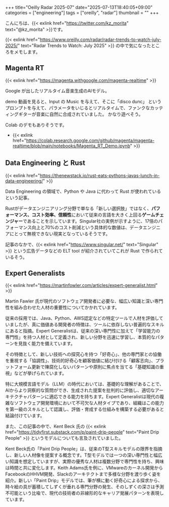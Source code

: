 +++
title="Oeilly Radar 2025-07"
date="2025-07-13T18:40:05+09:00"
categories = ["engineering"]
tags = ["oreilly", "radar"]
thumbnail = ""
+++

こんにちは、{{< exlink href="https://twitter.com/kz_morita" text="@kz_morita" >}}です。

{{< exlink href="https://www.oreilly.com/radar/radar-trends-to-watch-july-2025/" text="Radar Trends to Watch: July 2025" >}} の中で気になったところをメモします。


## Magenta RT

{{< exlink href="https://magenta.withgoogle.com/magenta-realtime" >}}

Google が出したリアルタイム音楽生成のAIモデル。

demo 動画を見ると、Input の Music を与えて、そこに「disco dunc」 というプロンプトを与えて、パラメータをいじるとリアルタイムで、ファンクなカッティングギターが音楽に自然に合成されていました。
かなり遊べそう。

Colab のデモもありそうです。

- {{< exlink href="https://colab.research.google.com/github/magenta/magenta-realtime/blob/main/notebooks/Magenta_RT_Demo.ipynb" >}}

## Data Engineering と Rust

{{< exlink href="https://thenewstack.io/rust-eats-pythons-javas-lunch-in-data-engineering/" >}}

Data Engineering の領域で、Python や Java に代わって Rust が使われているという記事。

Rustがデータエンジニアリング分野で単なる「新しい選択肢」ではなく、**パフォーマンス、コスト効率、信頼性**において従来の言語を大きく上回る**ゲームチェンジャー**であることを示しています。Singular社の実例が示すように、17倍のパフォーマンス向上と70%のコスト削減という具体的な数値は、データエンジニアにとって無視できない現実となっているそうです。

記事のなかで、{{< exlink href="https://www.singular.net/" text="Singular" >}} という広告データなどの ELT tool が紹介されていてこれが Rust で作られているそう。

## Expert Generalists

{{< exlink href="https://martinfowler.com/articles/expert-generalist.html" >}}

Martin Fawler 氏が現代のソフトウェア開発者に必要な、幅広い知識と深い専門性を組み合わせた人材の重要性についてかかれています。

従来の採用では、Java、Python、AWS認定などの特定ツールで人材を評価していましたが、真に価値ある開発者の特徴は、ツールに依存しない普遍的なスキルにあると指摘。Expert Generalistは、従来の深い専門性に加えて「学習能力の専門性」を持つ人材として定義され、新しい分野を迅速に学習し、本質的なパターンを見抜く能力を備えています。


その特徴として、新しい技術への探究心を持つ「好奇心」、他の専門家との協働を重視する「協調性」、技術的好奇心を顧客価値に結び付ける「顧客志向」、プラットフォーム更新で陳腐化しないパターンや原則に焦点を当てる「基礎知識の重視」などが挙げられています。

特に大規模言語モデル（LLM）の時代においては、基礎的な理解があることで、AIからより洞察的な質問ができ、生成された提案を批判的に評価し、適切なアーキテクチャパターンに適応できる能力を持ちます。Expert Generalistは現代の複雑なソフトウェア開発環境において不可欠な人材タイプであり、組織はこの能力を第一級のスキルとして認識し、評価・育成する仕組みを構築する必要があると結論付けています。



また、この記事の中で、Kent Beck 氏の {{< exlink href="https://tidyfirst.substack.com/p/paint-drip-people" text="Paint Drip People" >}} というモデルについても言及されていました。

Kent Beck氏の「Paint Drip People」は、従来のT型スキルモデルの限界を指摘し、新しい人材像を提案する概念です。T型モデルでは一つの深い専門性と幅広い知識を想定していますが、実際の優秀な人材は複数分野で専門性を持ち、興味は時間と共に変化します。Keith Adams氏を例に、VMwareのカーネル開発からFacebookのHHVM開発、Slackのアーキテクトまで多様な分野を渡り歩く姿を紹介。新しい「Paint Drip」モデルでは、筆が横に動く好奇心による探求から、時々絵の具が蓄積してしずくが垂れる専門分野の発生、そのしずくの深さは予測不可能という比喩で、現代の技術者の非線形的なキャリア発展パターンを表現しています。


